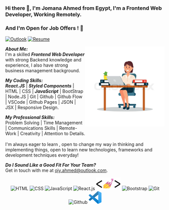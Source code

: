


### Hi there 👋, I'm Jomana Ahmed from Egypt, I'm a Frontend Web Developer, Working Remotely. 
### And I'm Open for Job Offers ! :tada: 
[![Outlook](https://img.shields.io/badge/-Email-c14438?style=flat&logo=Gmail&logoColor=white)](mailto:ojy.ahmed@outlook.com)
[![Resume](https://img.shields.io/badge/-Resume-black)](https://github.com/JomanaAhmed01/JomanaAhmed01)


<img width="50%" align="right" alt="developer" src="./Images/female-dev.jpg" />

***About Me:***<br>
I'm a skilled ***Frontend Web Developer*** with strong Backend knowledge and experience, I also have strong business management background.
<br>

***My Coding Skills:***<br>
***React.JS*** | ***Styled Components*** | HTML | CSS | ***JavaScript*** | BootStrap | Node.JS | Git | Github | Github Flow | VSCode | Github Pages | JSON | JSX | Responsive Design.

***My Professional Skills:***<br>
Problem Solving | Time Management | Communications Skills | Remote-Work | Creativity | Attention to Details.
<br><br>
I'm always eager to learn , open to change my way in thinking and implementing things, open to learn new technologies, frameworks and development techniques everyday!

***Do I Sound Like a Good Fit For Your Team?***
<br>
Get in touch with me at ojy.ahmed@outlook.com.


<p align="center">
  <span align="center" class="d-flex">
    <img title="HTML" alt="HTML" height=40 src="https://www.w3.org/html/logo/downloads/HTML5_Badge_256.png">
    <img title="CSS" alt="CSS" height=40
      src="https://www.kindpng.com/picc/m/464-4640184_css3-png-download-css-icon-transparent-png.png">
    <img title="JavaScript" alt="JavaScript" height=40
      src="https://upload.wikimedia.org/wikipedia/commons/thumb/9/99/Unofficial_JavaScript_logo_2.svg/600px-Unofficial_JavaScript_logo_2.svg.png">
    <img title="React.JS" alt="React.js" height=40 src="https://cdn.worldvectorlogo.com/logos/react.svg">
    <img title="Styled-Components" alt="Styled Components" height=40 src="https://github.com/AhmedTohamy01/AhmedTohamy01/blob/master/img/styled-components2.png">
    <img title="Bootstrap" alt="Bootstrap" height=40
      src="https://upload.wikimedia.org/wikipedia/commons/thumb/b/b2/Bootstrap_logo.svg/480px-Bootstrap_logo.svg.png">
    <img title="Git" alt="Git" height=40 src="https://git-scm.com/images/logos/downloads/Git-Icon-1788C.png">
    <img title="Github" alt="Github" height=40 src="https://cdn0.iconfinder.com/data/icons/octicons/1024/mark-github-512.png">
    <img title="VSCode" alt="VSCode" height=40 src="./Images/VScode.png">
  </span>
</p>